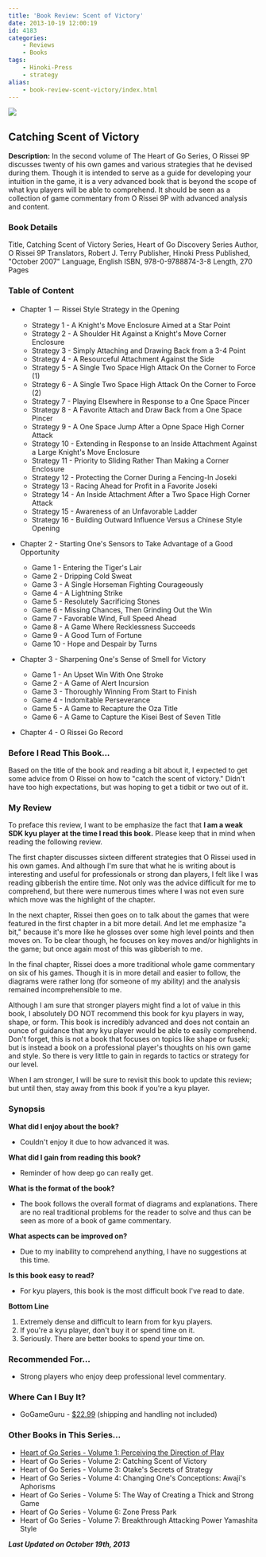 ```yaml
---
title: 'Book Review: Scent of Victory'
date: 2013-10-19 12:00:19
id: 4183
categories:
	- Reviews
	- Books
tags:
	- Hinoki-Press
	- strategy
alias:
	- book-review-scent-victory/index.html
---
```


![](/images/2013/10/heartofgov2cover.jpg)

## Catching Scent of Victory

**Description:** In the second volume of The Heart of Go Series, O Rissei 9P discusses twenty of his own games and various strategies that he devised during them. Though it is intended to serve as a guide for developing your intuition in the game, it is a very advanced book that is beyond the scope of what kyu players will be able to comprehend. It should be seen as a collection of game commentary from O Rissei 9P with advanced analysis and content.

<!--more-->

### Book Details

Title, Catching Scent of Victory
Series, Heart of Go Discovery Series
Author, O Rissei 9P
Translators, Robert J. Terry
Publisher, Hinoki Press
Published, "October 2007"
Language, English
ISBN, 978-0-9788874-3-8
Length, 270 Pages

### Table of Content

*   Chapter 1 － Rissei Style Strategy in the Opening

	*   Strategy 1 - A Knight's Move Enclosure Aimed at a Star Point
	*   Strategy 2 - A Shoulder Hit Against a Knight's Move Corner Enclosure
	*   Strategy 3 - Simply Attaching and Drawing Back from a 3-4 Point
	*   Strategy 4 - A Resourceful Attachment Against the Side
	*   Strategy 5 - A Single Two Space High Attack On the Corner to Force (1)
	*   Strategy 6 - A Single Two Space High Attack On the Corner to Force (2)
	*   Strategy 7 - Playing Elsewhere in Response to a One Space Pincer
	*   Strategy 8 - A Favorite Attach and Draw Back from a One Space Pincer
	*   Strategy 9 - A One Space Jump After a Opne Space High Corner Attack
	*   Strategy 10 - Extending in Response to an Inside Attachment Against a Large Knight's Move Enclosure
	*   Strategy 11 - Priority to Sliding Rather Than Making a Corner Enclosure
	*   Strategy 12 - Protecting the Corner During a Fencing-In Joseki
	*   Strategy 13 - Racing Ahead for Profit in a Favorite Joseki
	*   Strategy 14 - An Inside Attachment After a Two Space High Corner Attack
	*   Strategy 15 - Awareness of an Unfavorable Ladder
	*   Strategy 16 - Building Outward Influence Versus a Chinese Style Opening

*   Chapter 2 - Starting One's Sensors to Take Advantage of a Good Opportunity

	*   Game 1 - Entering the Tiger's Lair
	*   Game 2 - Dripping Cold Sweat
	*   Game 3 - A Single Horseman Fighting Courageously
	*   Game 4 - A Lightning Strike
	*   Game 5 - Resolutely Sacrificing Stones
	*   Game 6 - Missing Chances, Then Grinding Out the Win
	*   Game 7 - Favorable Wind, Full Speed Ahead
	*   Game 8 - A Game Where Recklessness Succeeds
	*   Game 9 - A Good Turn of Fortune
	*   Game 10 - Hope and Despair by Turns

*   Chapter 3 - Sharpening One's Sense of Smell for Victory

	*   Game 1 - An Upset Win With One Stroke
	*   Game 2 - A Game of Alert Incursion
	*   Game 3 - Thoroughly Winning From Start to Finish
	*   Game 4 - Indomitable Perseverance
	*   Game 5 - A Game to Recapture the Oza Title
	*   Game 6 - A Game to Capture the Kisei Best of Seven Title

*   Chapter 4 - O Rissei Go Record

### Before I Read This Book...

Based on the title of the book and reading a bit about it, I expected to get some advice from O Rissei on how to "catch the scent of victory." Didn't have too high expectations, but was hoping to get a tidbit or two out of it.

### My Review

To preface this review, I want to be emphasize the fact that **I am a weak SDK kyu player at the time I read this book.** Please keep that in mind when reading the following review.

The first chapter discusses sixteen different strategies that O Rissei used in his own games. And although I'm sure that what he is writing about is interesting and useful for professionals or strong dan players, I felt like I was reading gibberish the entire time. Not only was the advice difficult for me to comprehend, but there were numerous times where I was not even sure which move was the highlight of the chapter.

In the next chapter, Rissei then goes on to talk about the games that were featured in the first chapter in a bit more detail. And let me emphasize "a bit," because it's more like he glosses over some high level points and then moves on. To be clear though, he focuses on key moves and/or highlights in the game; but once again most of this was gibberish to me.

In the final chapter, Rissei does a more traditional whole game commentary on six of his games. Though it is in more detail and easier to follow, the diagrams were rather long (for someone of my ability) and the analysis remained incomprehensible to me.

Although I am sure that stronger players might find a lot of value in this book, I absolutely DO NOT recommend this book for kyu players in way, shape, or form. This book is incredibly advanced and does not contain an ounce of guidance that any kyu player would be able to easily comprehend. Don't forget, this is not a book that focuses on topics like shape or fuseki; but is instead a book on a professional player's thoughts on his own game and style. So there is very little to gain in regards to tactics or strategy for our level.

When I am stronger, I will be sure to revisit this book to update this review; but until then, stay away from this book if you're a kyu player.

### Synopsis

**What did I enjoy about the book?**

*   Couldn't enjoy it due to how advanced it was.

**What did I gain from reading this book?**

*   Reminder of how deep go can really get.

**What is the format of the book?**

*   The book follows the overall format of diagrams and explanations. There are no real traditional problems for the reader to solve and thus can be seen as more of a book of game commentary.

**What aspects can be improved on?**

*   Due to my inability to comprehend anything, I have no suggestions at this time.

**Is this book easy to read?**

*   For kyu players, this book is the most difficult book I've read to date.

**Bottom Line**

1.  Extremely dense and difficult to learn from for kyu players.
2.  If you're a kyu player, don't buy it or spend time on it.
3.  Seriously. There are better books to spend your time on.

### Recommended For...

*   Strong players who enjoy deep professional level commentary.

### Where Can I Buy It?

*   GoGameGuru - [$22.99](http://shop.gogameguru.com/catching-scent-of-victory/?acc=e4da3b7fbbce2345d7772b0674a318d5) (shipping and handling not included)

### Other Books in This Series...

*   [Heart of Go Series - Volume 1: Perceiving the Direction of Play](http://www.bengozen.com/book-review-perceiving-direction-play/ "Book Review: Perceiving the Direction of Play")
*   Heart of Go Series - Volume 2: Catching Scent of Victory
*   Heart of Go Series - Volume 3: Otake's Secrets of Strategy
*   Heart of Go Series - Volume 4: Changing One's Conceptions: Awaji's Aphorisms
*   Heart of Go Series - Volume 5: The Way of Creating a Thick and Strong Game
*   Heart of Go Series - Volume 6: Zone Press Park
*   Heart of Go Series - Volume 7: Breakthrough Attacking Power Yamashita Style

_**Last Updated on October 19th, 2013**_